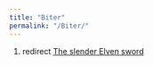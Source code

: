 ```yaml
---
title: "Biter"
permalink: "/Biter/"
---
```


1.  redirect [The slender Elven
    sword](The_slender_Elven_sword "wikilink")
